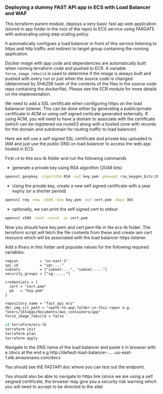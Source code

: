 ### Deploying a dummy FAST API app in ECS with Load Balancer and WAF

This terraform parent module, deploys a very basic fast api web application (stored in app folder in the root of the repo) to ECS service using FARGATE with autoscaling using step scaling policy. 

It automatically configues a load balancer in front of this service listening to https and http traffic and redirect to target group containing the running application. 

Docker image with app code and dependencies are automatically built when running terraform code and pushed to ECR. A variable `force_image_rebuild` is used to determine if  the image is always built and pushed with every run or just when the source code is changed (determined by SHA256 hash of the contents of the files in the source code repo containing the dockerfile). Please see the ECR module for more details on the implementation.

We need to add a SSL certificate when configuring https on the load balanacer listener. This can be done either by generating a public/private certificate in ACM or using self signed certicate generated externally. 
If using ACM, you will need to have a domain to associate with the certificate (which can be registered via route53 along with a hosted zone with records for the domain and subdomain for routing traffic to load balancer)

Here we will use  a self signed SSL certificate and private key uploaded to IAM and just use the public DNS on load balancer to access the web app hosted in ECS.


First `cd` to this ecs-lb folder and run the following commands

* generate a private key using RSA algorithm (2048 bits) 


```bash
openssl genpkey -algorithm RSA -out key.pem -pkeyopt rsa_keygen_bits:2048
```

* Using the private key, create a new self signed certificate with a year expiry (or a shorter period)

```bash
openssl req -new -x509 -key key.pem -out cert.pem -days 365
```


* optionally, we can print the self signed cert to stdout 

```bash
openssl x509 -text -noout -in cert.pem 
```


Now you should have key.pem and cert.pem file in the ecs-lb folder. The terraform script will fetch the file contents from these and create iam cert resource which will be associated with the load balancer https listener.


Add a tfvars in this folder and populate values for the following required variables:

```
region          = "us-east-1" 
vpc_id          = "vpc-..."
subnets         = ["subnet-...", "subnet-...."]
security_groups = ["sg-....."]

credentials = {
  cert = "cert.pem"
  pk   = "key.pem"
}

repository_name = "fast_api_ecs"
dkr_img_src_path = "<path-to-app-folder-in-this-repo> e.g. "Users/jbloggs/Documents/aws_containers/app"
force_image_rebuild = false
```


```bash 
cd terraform/ecs-lb
terraform init
terraform plan 
terraform apply
```

Navigate to the DNS name of the load balancer and paste it in browser with a /docs at the end e.g  http://default-load-balancer-......us-east-1.elb.amazonaws.com/docs

You should see thE FASTAPI doc where you can test out the endpoint.

You should also be able to navigate to https link (since we are using a self seigned certificate, the browser may give you a security risk warning which you will need to accept to be directed to the site)